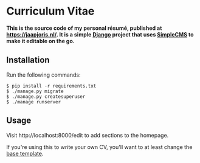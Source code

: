 # Curriculum Vitae

**This is the source code of my personal résumé, published at
  https://jaapjoris.nl/. It is a simple
  [Django](https://www.djangoproject.com/) project that uses
  [SimpleCMS](https://github.com/rtts/django-simplecms/) to make it
  editable on the go.**

## Installation

Run the following commands:

    $ pip install -r requirements.txt
    $ ./manage.py migrate
    $ ./manage.py createsuperuser
    $ ./manage runserver

## Usage

Visit http://localhost:8000/edit to add sections to the homepage.

If you're using this to write your own CV, you'll want to at least
change the [base
template](https://github.com/rtts/jaapjoris/blob/main/jaapjoris/templates/base.html).

